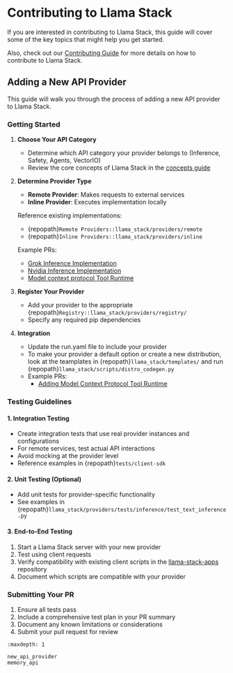# Contributing to Llama Stack

If you are interested in contributing to Llama Stack, this guide will cover some of the key topics that might help you get started.

Also, check out our [Contributing Guide](https://github.com/meta-llama/llama-stack/blob/main/CONTRIBUTING.md) for more details on how to contribute to Llama Stack.



## Adding a New API Provider

This guide will walk you through the process of adding a new API provider to Llama Stack.

### Getting Started

1. **Choose Your API Category**
   - Determine which API category your provider belongs to (Inference, Safety, Agents, VectorIO)
   - Review the core concepts of Llama Stack in the [concepts guide](../concepts/index.md)

2. **Determine Provider Type**
   - **Remote Provider**: Makes requests to external services
   - **Inline Provider**: Executes implementation locally

   Reference existing implementations:
   - {repopath}`Remote Providers::llama_stack/providers/remote`
   - {repopath}`Inline Providers::llama_stack/providers/inline`

   Example PRs:
   - [Grok Inference Implementation](https://github.com/meta-llama/llama-stack/pull/609)
   - [Nvidia Inference Implementation](https://github.com/meta-llama/llama-stack/pull/355)
   - [Model context protocol Tool Runtime](https://github.com/meta-llama/llama-stack/pull/665)

3. **Register Your Provider**
   - Add your provider to the appropriate {repopath}`Registry::llama_stack/providers/registry/`
   - Specify any required pip dependencies

4. **Integration**
   - Update the run.yaml file to include your provider
   - To make your provider a default option or create a new distribution, look at the teamplates in {repopath}`llama_stack/templates/` and run {repopath}`llama_stack/scripts/distro_codegen.py`
   - Example PRs:
     - [Adding Model Context Protocol Tool Runtime](https://github.com/meta-llama/llama-stack/pull/816)

### Testing Guidelines

#### 1. Integration Testing
- Create integration tests that use real provider instances and configurations
- For remote services, test actual API interactions
- Avoid mocking at the provider level
- Reference examples in {repopath}`tests/client-sdk`

#### 2. Unit Testing (Optional)
- Add unit tests for provider-specific functionality
- See examples in {repopath}`llama_stack/providers/tests/inference/test_text_inference.py`

#### 3. End-to-End Testing
1. Start a Llama Stack server with your new provider
2. Test using client requests
3. Verify compatibility with existing client scripts in the [llama-stack-apps](https://github.com/meta-llama/llama-stack-apps/tree/main) repository
4. Document which scripts are compatible with your provider

### Submitting Your PR

1. Ensure all tests pass
2. Include a comprehensive test plan in your PR summary
3. Document any known limitations or considerations
4. Submit your pull request for review


```{toctree}
:maxdepth: 1

new_api_provider
memory_api
```
